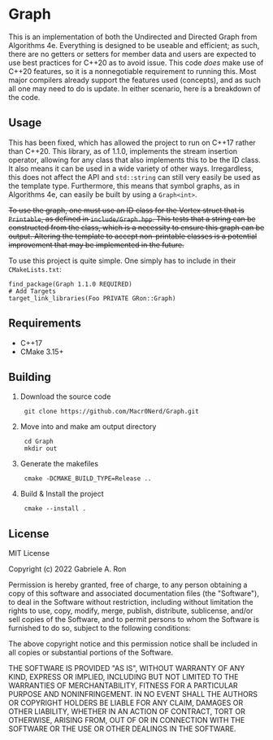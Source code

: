 # Graph
This is an implementation of both the Undirected and Directed Graph from Algorithms 4e.
Everything is designed to be useable and efficient;
as such, there are no getters or setters for member data and users are expected to use best practices for C++20 as to avoid issue.
This code *does* make use of C++20 features, so it is a nonnegotiable requirement to running this.
Most major compilers already support the features used (concepts), and as such all one may need to do is update.
In either scenario, here is a breakdown of the code.

## Usage
This has been fixed, which has allowed the project to run on C++17 rather than C++20.
This library, as of 1.1.0, implements the stream insertion operator, allowing for any class that also implements this to be the ID class.
It also means it can be used in a wide variety of other ways.
Irregardless, this does not affect the API and `std::string` can still very easily be used as the template type.
Furthermore, this means that symbol graphs, as in Algorithms 4e, can easily be built by using a `Graph<int>`.

~~To use the graph, one must use an ID class for the Vertex struct that is `Printable`, as defined in `include/Graph.hpp`.
This tests that a string can be constructed from the class, which is a necessity to ensure this graph can be output.
Altering the template to accept non-printable classes is a potential improvement that may be implemented in the future.~~

To use this project is quite simple. One simply has to include in their `CMakeLists.txt`:

    find_package(Graph 1.1.0 REQUIRED)
    # Add Targets
    target_link_libraries(Foo PRIVATE GRon::Graph)

## Requirements
* C++17
* CMake 3.15+

## Building
1. Download the source code

        git clone https://github.com/Macr0Nerd/Graph.git

2. Move into and make am output directory

        cd Graph
        mkdir out

3. Generate the makefiles

        cmake -DCMAKE_BUILD_TYPE=Release ..

5. Build & Install the project

        cmake --install .


## License
MIT License

Copyright (c) 2022 Gabriele A. Ron

Permission is hereby granted, free of charge, to any person obtaining a copy
of this software and associated documentation files (the "Software"), to deal
in the Software without restriction, including without limitation the rights
to use, copy, modify, merge, publish, distribute, sublicense, and/or sell
copies of the Software, and to permit persons to whom the Software is
furnished to do so, subject to the following conditions:

The above copyright notice and this permission notice shall be included in all
copies or substantial portions of the Software.

THE SOFTWARE IS PROVIDED "AS IS", WITHOUT WARRANTY OF ANY KIND, EXPRESS OR
IMPLIED, INCLUDING BUT NOT LIMITED TO THE WARRANTIES OF MERCHANTABILITY,
FITNESS FOR A PARTICULAR PURPOSE AND NONINFRINGEMENT. IN NO EVENT SHALL THE
AUTHORS OR COPYRIGHT HOLDERS BE LIABLE FOR ANY CLAIM, DAMAGES OR OTHER
LIABILITY, WHETHER IN AN ACTION OF CONTRACT, TORT OR OTHERWISE, ARISING FROM,
OUT OF OR IN CONNECTION WITH THE SOFTWARE OR THE USE OR OTHER DEALINGS IN THE
SOFTWARE.
